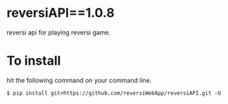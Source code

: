 # reversiAPI==1.0.8
reversi api for playing reversi game.

# To install
hit the following command on your command line.
```
$ pip install git+https://github.com/reversiWebApp/reversiAPI.git -U
```
